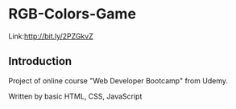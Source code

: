 # RGB-Colors-Game
Link:http://bit.ly/2PZGkvZ



## Introduction

Project of online course "Web Developer Bootcamp" from Udemy.

Written by basic HTML, CSS, JavaScript
